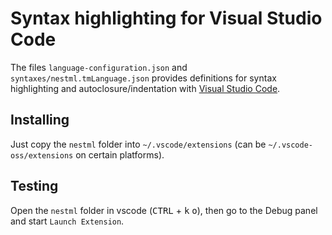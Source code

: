 Syntax highlighting for Visual Studio Code
========================================

The files ``language-configuration.json`` and ``syntaxes/nestml.tmLanguage.json`` provides definitions for syntax highlighting and autoclosure/indentation with [Visual Studio Code](https://code.visualstudio.com/).


Installing
----------

Just copy the `nestml` folder into `~/.vscode/extensions` (can be `~/.vscode-oss/extensions` on certain platforms).


Testing
-------

Open the `nestml` folder in vscode (<kbd>CTRL</kbd> + <kbd>k</kbd> <kbd>o</kbd>), then go to the Debug panel and start `Launch Extension`.
